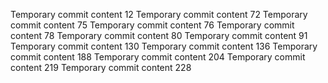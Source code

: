 Temporary commit content 12
Temporary commit content 72
Temporary commit content 75
Temporary commit content 76
Temporary commit content 78
Temporary commit content 80
Temporary commit content 91
Temporary commit content 130
Temporary commit content 136
Temporary commit content 188
Temporary commit content 204
Temporary commit content 219
Temporary commit content 228
